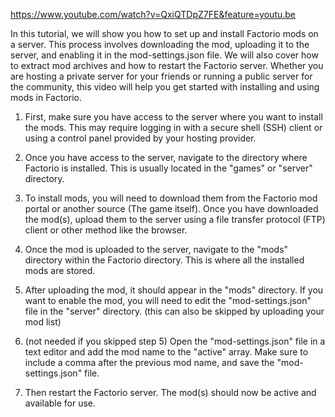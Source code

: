 
https://www.youtube.com/watch?v=QxiQTDpZ7FE&feature=youtu.be  
  
In this tutorial, we will show you how to set up and install Factorio mods on a server. This process involves downloading the mod, uploading it to the server, and enabling it in the mod-settings.json file. We will also cover how to extract mod archives and how to restart the Factorio server. Whether you are hosting a private server for your friends or running a public server for the community, this video will help you get started with installing and using mods in Factorio.  
  
1. First, make sure you have access to the server where you want to install the mods. This may require logging in with a secure shell (SSH) client or using a control panel provided by your hosting provider.  
  
2. Once you have access to the server, navigate to the directory where Factorio is installed. This is usually located in the "games" or "server" directory.  
  
3. To install mods, you will need to download them from the Factorio mod portal or another source (The game itself). Once you have downloaded the mod(s), upload them to the server using a file transfer protocol (FTP) client or other method like the browser.  
  
4. Once the mod is uploaded to the server, navigate to the "mods" directory within the Factorio directory. This is where all the installed mods are stored.  
  
5. After uploading the mod, it should appear in the "mods" directory. If you want to enable the mod, you will need to edit the "mod-settings.json" file in the "server" directory. (this can also be skipped by uploading your mod list)  
  
6. (not needed if you skipped step 5) Open the "mod-settings.json" file in a text editor and add the mod name to the "active" array. Make sure to include a comma after the previous mod name, and save the "mod-settings.json" file.  
  
7. Then restart the Factorio server. The mod(s) should now be active and available for use.
